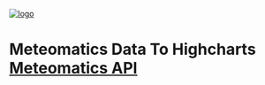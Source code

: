 [![logo](https://static.meteomatics.com/meteomatics-logo.png)](https://www.meteomatics.com "Meteomatics - Your Experts in Weather Data Processing")

Meteomatics Data To Highcharts [Meteomatics API](https://api.meteomatics.com/Overview.html "Documentation Overwiev")
===================================================================================
